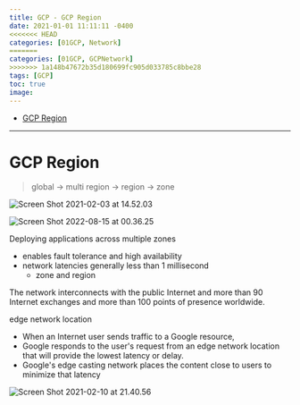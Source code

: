 ```yaml
---
title: GCP - GCP Region
date: 2021-01-01 11:11:11 -0400
<<<<<<< HEAD
categories: [01GCP, Network]
=======
categories: [01GCP, GCPNetwork]
>>>>>>> 1a148b47672b35d180699fc905d033785c8bbe28
tags: [GCP]
toc: true
image:
---
```


- [GCP Region](#gcp-region)


---


# GCP Region

> global -> multi region -> region -> zone

![Screen Shot 2021-02-03 at 14.52.03](https://i.imgur.com/mIV2CbL.png)

![Screen Shot 2022-08-15 at 00.36.25](https://i.imgur.com/xz5k28C.jpg)

Deploying applications across multiple zones
- enables fault tolerance and high availability
- network latencies generally less than 1 millisecond
  - zone and region

The network interconnects with the public Internet and more than 90 Internet exchanges and more than 100 points of presence worldwide.

edge network location
- When an Internet user sends traffic to a Google resource,
- Google responds to the user's request from an edge network location that will provide the lowest latency or delay.
- Google's edge casting network places the content close to users to minimize that latency

![Screen Shot 2021-02-10 at 21.40.56](https://i.imgur.com/uHLfEQG.png)
